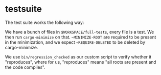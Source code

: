 # testsuite

The test suite works the following way:

We have a bunch of files in `$WORKSPACE/full-tests`, every file is a test. We then run
`cargo-minimize` on that. `~MINIMIZE-ROOT` are required to be present in the minimization,
and we expect `~REQUIRE-DELETED` to be deleted by cargo-minimize.

We use `bin/regression_checked` as our custom script to verify whether it "reproduces", where
for us, "reproduces" means "all roots are present and the code compiles".
